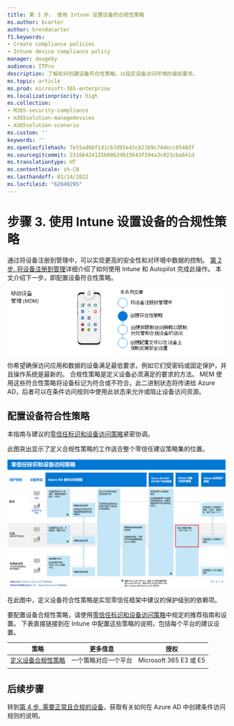```yaml
---
title: 第 3 步。 使用 Intune 设置设备的合规性策略
ms.author: bcarter
author: brendacarter
f1.keywords:
- Create compliance policies
- Intune device compliance policy
manager: dougeby
audience: ITPro
description: 了解如何创建设备符合性策略，以指定设备访问环境的最低要求。
ms.topic: article
ms.prod: microsoft-365-enterprise
ms.localizationpriority: high
ms.collection:
- M365-security-compliance
- m365solution-managedevices
- m365solution-scenario
ms.custom: ''
keywords: ''
ms.openlocfilehash: 7e55ad6bf1d1cb7d95e43cb23b9c74decc8548df
ms.sourcegitcommit: 23166424125b80b2d615643f394a3c023cba641d
ms.translationtype: HT
ms.contentlocale: zh-CN
ms.lasthandoff: 01/14/2022
ms.locfileid: "62049295"
---
```

# <a name="step-3-set-up-compliance-policies-for-devices-with-intune"></a>步骤 3. 使用 Intune 设置设备的合规性策略

通过将设备注册到管理中，可以实现更高的安全性和对环境中数据的控制。 [第 2 步. 将设备注册到管理](manage-devices-with-intune-enroll.md)详细介绍了如何使用 Intune 和 Autopilot 完成此操作。 本文介绍下一步，即配置设备符合性策略。 

![管理设备的步骤](../media/devices/intune-mdm-step-2.png#lightbox)

你希望确保访问应用和数据的设备满足最低要求，例如它们受密码或固定保护，并且操作系统是最新的。 合规性策略是定义设备必须满足的要求的方法。 MEM 使用这些符合性策略将设备标记为符合或不符合。此二进制状态将传递给 Azure AD，后者可以在条件访问规则中使用此状态来允许或阻止设备访问资源。 

## <a name="configuring-device-compliance-policies"></a>配置设备符合性策略

本指南与建议的[零信任标识和设备访问策略](../security/office-365-security/microsoft-365-policies-configurations.md)紧密协调。

此图突出显示了定义合规性策略的工作适合整个零信任建议策略集的位置。 

[![零信任标识和设备访问策略](../media/devices/identity-device-define-compliance.png#lightbox)](https://github.com/MicrosoftDocs/microsoft-365-docs/raw/public/microsoft-365/media/devices/identity-device-define-compliance.png)

在此图中，定义设备符合性策略是实现零信任框架中建议的保护级别的依赖项。 

要配置设备合规性策略，请使用[零信任标识和设备访问策略](../security/office-365-security/microsoft-365-policies-configurations.md)中规定的推荐指南和设置。 下表直接链接到在 Intune 中配置这些策略的说明，包括每个平台的建议设置。


|策略 |更多信息  |授权 |
|---------|---------|---------|
|[定义设备合规性策略](../security/office-365-security/identity-access-policies.md#define-device-compliance-policies)   |  一个策略对应一个平台       |  Microsoft 365 E3 或 E5       |
|  |         |         |

## <a name="next-steps"></a>后续步骤

转到[第 4 步. 需要正常且合规的设备](manage-devices-with-intune-require-compliance.md)，获取有关如何在 Azure AD 中创建条件访问规则的说明。